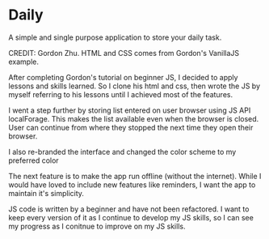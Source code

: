 # Daily
A simple and single purpose application to store your daily task. 

CREDIT: Gordon Zhu. HTML and CSS comes from Gordon's VanillaJS example.

After completing Gordon's tutorial on beginner JS, I decided to apply lessons and skills learned.
So I clone his html and css, then wrote the JS by myself referring to his lessons until I achieved most of the features.

I went a step further by storing list entered on user browser using JS API localForage. This makes the list available even when the browser is closed. User can continue from where they stopped the next time they open their browser.

I also re-branded the interface and changed the color scheme to my preferred color

The next feature is to make the app run offline (without the internet).
While I would have loved to include new features like reminders, I want the app to maintain it's simplicity. 

JS code is written by a beginner and have not been refactored. I want to keep every version of it as I continue to develop my JS skills, so I can see my progress as I conitnue to improve on my JS skills.
